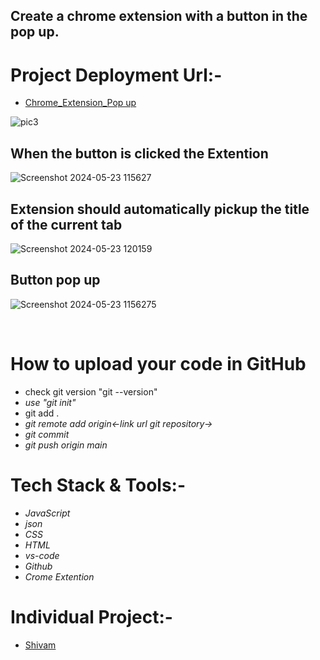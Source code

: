 ## Create a chrome extension with a button in the pop up. 
# Project Deployment Url:- 
  - [Chrome_Extension_Pop up](https://youtu.be/K5RuWUMJXcQ?si=b1Xps6bZGWXbrMq5)

![pic3](https://github.com/shivamji642002/Netflix_Clone_Shivam/assets/96495804/c6757b1e-ebe1-45c1-9a3f-4bd7ffd40083)
## When the button is clicked the Extention
![Screenshot 2024-05-23 115627](https://github.com/shivamji642002/Netflix_Clone_Shivam/assets/96495804/f8090180-133f-484d-9100-90459ea02089)
## Extension should automatically pickup the title of the current tab 
![Screenshot 2024-05-23 120159](https://github.com/shivamji642002/Netflix_Clone_Shivam/assets/96495804/10174a87-2fb8-4b57-818e-1ccdd372c0fa)
## Button pop up
![Screenshot 2024-05-23 1156275](https://github.com/shivamji642002/Netflix_Clone_Shivam/assets/96495804/dcf6be1f-989b-4853-9125-0983d05f8a35)

<br/>


# How to upload your code in GitHub
 - check git version "git --version"
 - *use "git init"*
 - git add .
 - *git remote add origin<-link url git repository->*
 - *git commit*
 - *git push origin main*
# Tech Stack & Tools:-
- *JavaScript*
- *json*
- *CSS*
- *HTML*
- *vs-code*
- *Github*
- *Crome Extention*
 
# Individual Project:- 
  - [Shivam](https://github.com/shivamji642002)
  





